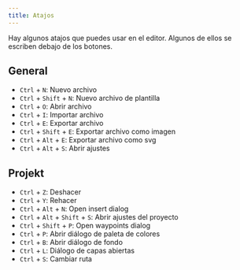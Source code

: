 ```yaml
---
title: Atajos
---
```


Hay algunos atajos que puedes usar en el editor. Algunos de ellos se escriben debajo de los botones.

## General

* `Ctrl` + `N`: Nuevo archivo
* `Ctrl` + `Shift` + `N`: Nuevo archivo de plantilla
* `Ctrl` + `O`: Abrir archivo
* `Ctrl` + `I`: Importar archivo
* `Ctrl` + `E`: Exportar archivo
* `Ctrl` + `Shift` + `E`: Exportar archivo como imagen
* `Ctrl` + `Alt` + `E`: Exportar archivo como svg
* `Ctrl` + `Alt` + `S`: Abrir ajustes

## Projekt

* `Ctrl` + `Z`: Deshacer
* `Ctrl` + `Y`: Rehacer
* `Ctrl` + `Alt` + `N`: Open insert dialog
* `Ctrl` + `Alt` + `Shift` + `S`: Abrir ajustes del proyecto
* `Ctrl` + `Shift` + `P`: Open waypoints dialog
* `Ctrl` + `P`: Abrir diálogo de paleta de colores
* `Ctrl` + `B`: Abrir diálogo de fondo
* `Ctrl` + `L`: Diálogo de capas abiertas
* `Ctrl` + `S`: Cambiar ruta
